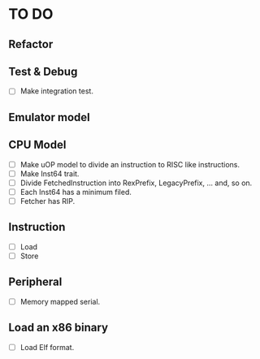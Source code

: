 # TO DO

## Refactor

## Test & Debug

- [ ] Make integration test.

## Emulator model

## CPU Model

- [ ] Make uOP model to divide an instruction to RISC like instructions.
- [ ] Make Inst64 trait.
- [ ] Divide FetchedInstruction into RexPrefix, LegacyPrefix, ... and, so on.
- [ ] Each Inst64 has a minimum filed.
- [ ] Fetcher has RIP.

## Instruction

- [ ] Load
- [ ] Store

## Peripheral

- [ ] Memory mapped serial.

## Load an x86 binary

- [ ] Load Elf format.
